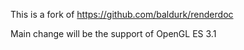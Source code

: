 This is a fork of https://github.com/baldurk/renderdoc

Main change will be the support of OpenGL ES 3.1
